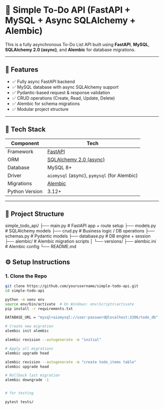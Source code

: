 # 📝 Simple To-Do API (FastAPI + MySQL + Async SQLAlchemy + Alembic)

This is a fully asynchronous To-Do List API built using **FastAPI**, **MySQL**, **SQLAlchemy 2.0 (async)**, and **Alembic** for database migrations.

---

## 🚀 Features

- ✅ Fully async FastAPI backend
- ✅ MySQL database with async SQLAlchemy support
- ✅ Pydantic-based request & response validation
- ✅ CRUD operations (Create, Read, Update, Delete)
- ✅ Alembic for schema migrations
- ✅ Modular project structure

---

## 🧱 Tech Stack

| Component       | Tech                             |
|----------------|-----------------------------------|
| Framework      | [FastAPI](https://fastapi.tiangolo.com) |
| ORM            | [SQLAlchemy 2.0 (async)](https://docs.sqlalchemy.org/en/20/) |
| Database       | MySQL 8+                          |
| Driver         | `aiomysql` (async), `pymysql` (for Alembic) |
| Migrations     | [Alembic](https://alembic.sqlalchemy.org/) |
| Python Version | 3.12+                             |

---

## 📁 Project Structure
simple_todo_api/
├── main.py # FastAPI app + route setup
├── models.py # SQLAlchemy models
├── crud.py # Business logic / DB operations
├── schemas.py # Pydantic models
├── database.py # DB engine + session
├── alembic/ # Alembic migration scripts
│ └── versions/
├── alembic.ini # Alembic config
└── README.md

## ⚙️ Setup Instructions

### 1. Clone the Repo

```bash
git clone https://github.com/yourusername/simple-todo-api.git
cd simple-todo-api

python -m venv env
source env/bin/activate  # On Windows: env\Scripts\activate
pip install -r requirements.txt

DATABASE_URL = "mysql+aiomysql://user:password@localhost:3306/todo_db"

# Create new migration
alembic init alembic

alembic revision --autogenerate -m "initial"

# Apply all migrations
alembic upgrade head

alembic revision --autogenerate -m "create todo_items table"
alembic upgrade head

# Rollback last migration
alembic downgrade -1


# for testing

pytest tests/